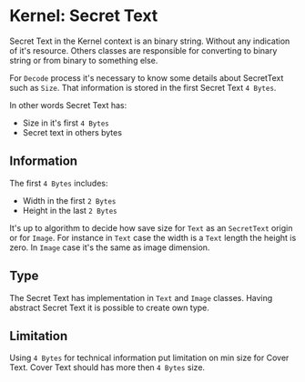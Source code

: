 Kernel: Secret Text
===================
Secret Text in the Kernel context is an binary string. Without any indication of it's resource.
Others classes are responsible for converting to binary string or from binary to something else.
 
For ``Decode`` process it's necessary to know some details about SecretText such as ``Size``.
That information is stored in the first Secret Text ``4 Bytes``.

In other words Secret Text has:

* Size in it's first ``4 Bytes``
* Secret text in others bytes

Information
-----------
The first ``4 Bytes`` includes:

* Width in the first ``2 Bytes``
* Height in the last ``2 Bytes``

It's up to algorithm to decide how save size for ``Text`` as an ``SecretText`` origin or for ``Image``.
For instance in ``Text`` case the width is a ``Text`` length the height is zero. In ``Image`` case it's the same as image dimension.

Type
----
The Secret Text has implementation in ``Text`` and ``Image`` classes.
Having abstract Secret Text it is possible to create own type. 

Limitation
----------
Using ``4 Bytes`` for technical information put limitation on min size for Cover Text. 
Cover Text should has more then ``4 Bytes`` size.
